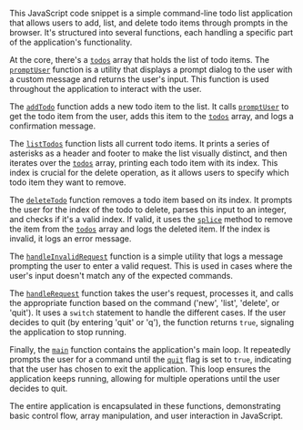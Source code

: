 This JavaScript code snippet is a simple command-line todo list application that allows users to add, list, and delete todo items through prompts in the browser. It's structured into several functions, each handling a specific part of the application's functionality.

At the core, there's a [`todos`](command:_github.copilot.openSymbolFromReferences?%5B%7B%22%24mid%22%3A1%2C%22fsPath%22%3A%22%2FUsers%2Fcazaresmr%2FDesktop%2Fdt-workspace%2Fcolt%2FtoDos%2Fapp.js%22%2C%22external%22%3A%22file%3A%2F%2F%2FUsers%2Fcazaresmr%2FDesktop%2Fdt-workspace%2Fcolt%2FtoDos%2Fapp.js%22%2C%22path%22%3A%22%2FUsers%2Fcazaresmr%2FDesktop%2Fdt-workspace%2Fcolt%2FtoDos%2Fapp.js%22%2C%22scheme%22%3A%22file%22%7D%2C%7B%22line%22%3A0%2C%22character%22%3A0%7D%5D "app.js") array that holds the list of todo items. The [`promptUser`](command:_github.copilot.openSymbolFromReferences?%5B%7B%22%24mid%22%3A1%2C%22fsPath%22%3A%22%2FUsers%2Fcazaresmr%2FDesktop%2Fdt-workspace%2Fcolt%2FtoDos%2Fapp.js%22%2C%22external%22%3A%22file%3A%2F%2F%2FUsers%2Fcazaresmr%2FDesktop%2Fdt-workspace%2Fcolt%2FtoDos%2Fapp.js%22%2C%22path%22%3A%22%2FUsers%2Fcazaresmr%2FDesktop%2Fdt-workspace%2Fcolt%2FtoDos%2Fapp.js%22%2C%22scheme%22%3A%22file%22%7D%2C%7B%22line%22%3A2%2C%22character%22%3A0%7D%5D "app.js") function is a utility that displays a prompt dialog to the user with a custom message and returns the user's input. This function is used throughout the application to interact with the user.

The [`addTodo`](command:_github.copilot.openSymbolFromReferences?%5B%7B%22%24mid%22%3A1%2C%22fsPath%22%3A%22%2FUsers%2Fcazaresmr%2FDesktop%2Fdt-workspace%2Fcolt%2FtoDos%2Fapp.js%22%2C%22external%22%3A%22file%3A%2F%2F%2FUsers%2Fcazaresmr%2FDesktop%2Fdt-workspace%2Fcolt%2FtoDos%2Fapp.js%22%2C%22path%22%3A%22%2FUsers%2Fcazaresmr%2FDesktop%2Fdt-workspace%2Fcolt%2FtoDos%2Fapp.js%22%2C%22scheme%22%3A%22file%22%7D%2C%7B%22line%22%3A6%2C%22character%22%3A0%7D%5D "app.js") function adds a new todo item to the list. It calls [`promptUser`](command:_github.copilot.openSymbolFromReferences?%5B%7B%22%24mid%22%3A1%2C%22fsPath%22%3A%22%2FUsers%2Fcazaresmr%2FDesktop%2Fdt-workspace%2Fcolt%2FtoDos%2Fapp.js%22%2C%22external%22%3A%22file%3A%2F%2F%2FUsers%2Fcazaresmr%2FDesktop%2Fdt-workspace%2Fcolt%2FtoDos%2Fapp.js%22%2C%22path%22%3A%22%2FUsers%2Fcazaresmr%2FDesktop%2Fdt-workspace%2Fcolt%2FtoDos%2Fapp.js%22%2C%22scheme%22%3A%22file%22%7D%2C%7B%22line%22%3A2%2C%22character%22%3A0%7D%5D "app.js") to get the todo item from the user, adds this item to the [`todos`](command:_github.copilot.openSymbolFromReferences?%5B%7B%22%24mid%22%3A1%2C%22fsPath%22%3A%22%2FUsers%2Fcazaresmr%2FDesktop%2Fdt-workspace%2Fcolt%2FtoDos%2Fapp.js%22%2C%22external%22%3A%22file%3A%2F%2F%2FUsers%2Fcazaresmr%2FDesktop%2Fdt-workspace%2Fcolt%2FtoDos%2Fapp.js%22%2C%22path%22%3A%22%2FUsers%2Fcazaresmr%2FDesktop%2Fdt-workspace%2Fcolt%2FtoDos%2Fapp.js%22%2C%22scheme%22%3A%22file%22%7D%2C%7B%22line%22%3A0%2C%22character%22%3A0%7D%5D "app.js") array, and logs a confirmation message.

The [`listTodos`](command:_github.copilot.openSymbolFromReferences?%5B%7B%22%24mid%22%3A1%2C%22fsPath%22%3A%22%2FUsers%2Fcazaresmr%2FDesktop%2Fdt-workspace%2Fcolt%2FtoDos%2Fapp.js%22%2C%22external%22%3A%22file%3A%2F%2F%2FUsers%2Fcazaresmr%2FDesktop%2Fdt-workspace%2Fcolt%2FtoDos%2Fapp.js%22%2C%22path%22%3A%22%2FUsers%2Fcazaresmr%2FDesktop%2Fdt-workspace%2Fcolt%2FtoDos%2Fapp.js%22%2C%22scheme%22%3A%22file%22%7D%2C%7B%22line%22%3A12%2C%22character%22%3A0%7D%5D "app.js") function lists all current todo items. It prints a series of asterisks as a header and footer to make the list visually distinct, and then iterates over the [`todos`](command:_github.copilot.openSymbolFromReferences?%5B%7B%22%24mid%22%3A1%2C%22fsPath%22%3A%22%2FUsers%2Fcazaresmr%2FDesktop%2Fdt-workspace%2Fcolt%2FtoDos%2Fapp.js%22%2C%22external%22%3A%22file%3A%2F%2F%2FUsers%2Fcazaresmr%2FDesktop%2Fdt-workspace%2Fcolt%2FtoDos%2Fapp.js%22%2C%22path%22%3A%22%2FUsers%2Fcazaresmr%2FDesktop%2Fdt-workspace%2Fcolt%2FtoDos%2Fapp.js%22%2C%22scheme%22%3A%22file%22%7D%2C%7B%22line%22%3A0%2C%22character%22%3A0%7D%5D "app.js") array, printing each todo item with its index. This index is crucial for the delete operation, as it allows users to specify which todo item they want to remove.

The [`deleteTodo`](command:_github.copilot.openSymbolFromReferences?%5B%7B%22%24mid%22%3A1%2C%22fsPath%22%3A%22%2FUsers%2Fcazaresmr%2FDesktop%2Fdt-workspace%2Fcolt%2FtoDos%2Fapp.js%22%2C%22external%22%3A%22file%3A%2F%2F%2FUsers%2Fcazaresmr%2FDesktop%2Fdt-workspace%2Fcolt%2FtoDos%2Fapp.js%22%2C%22path%22%3A%22%2FUsers%2Fcazaresmr%2FDesktop%2Fdt-workspace%2Fcolt%2FtoDos%2Fapp.js%22%2C%22scheme%22%3A%22file%22%7D%2C%7B%22line%22%3A20%2C%22character%22%3A0%7D%5D "app.js") function removes a todo item based on its index. It prompts the user for the index of the todo to delete, parses this input to an integer, and checks if it's a valid index. If valid, it uses the [`splice`](command:_github.copilot.openSymbolFromReferences?%5B%7B%22%24mid%22%3A1%2C%22fsPath%22%3A%22%2FUsers%2Fcazaresmr%2F.vscode%2Fextensions%2Fms-vscode.vscode-typescript-next-5.6.20240709%2Fnode_modules%2Ftypescript%2Flib%2Flib.es5.d.ts%22%2C%22external%22%3A%22file%3A%2F%2F%2FUsers%2Fcazaresmr%2F.vscode%2Fextensions%2Fms-vscode.vscode-typescript-next-5.6.20240709%2Fnode_modules%2Ftypescript%2Flib%2Flib.es5.d.ts%22%2C%22path%22%3A%22%2FUsers%2Fcazaresmr%2F.vscode%2Fextensions%2Fms-vscode.vscode-typescript-next-5.6.20240709%2Fnode_modules%2Ftypescript%2Flib%2Flib.es5.d.ts%22%2C%22scheme%22%3A%22file%22%7D%2C%7B%22line%22%3A1398%2C%22character%22%3A4%7D%5D "../../../../.vscode/extensions/ms-vscode.vscode-typescript-next-5.6.20240709/node_modules/typescript/lib/lib.es5.d.ts") method to remove the item from the [`todos`](command:_github.copilot.openSymbolFromReferences?%5B%7B%22%24mid%22%3A1%2C%22fsPath%22%3A%22%2FUsers%2Fcazaresmr%2FDesktop%2Fdt-workspace%2Fcolt%2FtoDos%2Fapp.js%22%2C%22external%22%3A%22file%3A%2F%2F%2FUsers%2Fcazaresmr%2FDesktop%2Fdt-workspace%2Fcolt%2FtoDos%2Fapp.js%22%2C%22path%22%3A%22%2FUsers%2Fcazaresmr%2FDesktop%2Fdt-workspace%2Fcolt%2FtoDos%2Fapp.js%22%2C%22scheme%22%3A%22file%22%7D%2C%7B%22line%22%3A0%2C%22character%22%3A0%7D%5D "app.js") array and logs the deleted item. If the index is invalid, it logs an error message.

The [`handleInvalidRequest`](command:_github.copilot.openSymbolFromReferences?%5B%7B%22%24mid%22%3A1%2C%22fsPath%22%3A%22%2FUsers%2Fcazaresmr%2FDesktop%2Fdt-workspace%2Fcolt%2FtoDos%2Fapp.js%22%2C%22external%22%3A%22file%3A%2F%2F%2FUsers%2Fcazaresmr%2FDesktop%2Fdt-workspace%2Fcolt%2FtoDos%2Fapp.js%22%2C%22path%22%3A%22%2FUsers%2Fcazaresmr%2FDesktop%2Fdt-workspace%2Fcolt%2FtoDos%2Fapp.js%22%2C%22scheme%22%3A%22file%22%7D%2C%7B%22line%22%3A33%2C%22character%22%3A0%7D%5D "app.js") function is a simple utility that logs a message prompting the user to enter a valid request. This is used in cases where the user's input doesn't match any of the expected commands.

The [`handleRequest`](command:_github.copilot.openSymbolFromReferences?%5B%7B%22%24mid%22%3A1%2C%22fsPath%22%3A%22%2FUsers%2Fcazaresmr%2FDesktop%2Fdt-workspace%2Fcolt%2FtoDos%2Fapp.js%22%2C%22external%22%3A%22file%3A%2F%2F%2FUsers%2Fcazaresmr%2FDesktop%2Fdt-workspace%2Fcolt%2FtoDos%2Fapp.js%22%2C%22path%22%3A%22%2FUsers%2Fcazaresmr%2FDesktop%2Fdt-workspace%2Fcolt%2FtoDos%2Fapp.js%22%2C%22scheme%22%3A%22file%22%7D%2C%7B%22line%22%3A37%2C%22character%22%3A0%7D%5D "app.js") function takes the user's request, processes it, and calls the appropriate function based on the command ('new', 'list', 'delete', or 'quit'). It uses a `switch` statement to handle the different cases. If the user decides to quit (by entering 'quit' or 'q'), the function returns `true`, signaling the application to stop running.

Finally, the [`main`](command:_github.copilot.openSymbolFromReferences?%5B%7B%22%24mid%22%3A1%2C%22fsPath%22%3A%22%2FUsers%2Fcazaresmr%2FDesktop%2Fdt-workspace%2Fcolt%2FtoDos%2Fapp.js%22%2C%22external%22%3A%22file%3A%2F%2F%2FUsers%2Fcazaresmr%2FDesktop%2Fdt-workspace%2Fcolt%2FtoDos%2Fapp.js%22%2C%22path%22%3A%22%2FUsers%2Fcazaresmr%2FDesktop%2Fdt-workspace%2Fcolt%2FtoDos%2Fapp.js%22%2C%22scheme%22%3A%22file%22%7D%2C%7B%22line%22%3A58%2C%22character%22%3A0%7D%5D "app.js") function contains the application's main loop. It repeatedly prompts the user for a command until the [`quit`](command:_github.copilot.openSymbolFromReferences?%5B%7B%22%24mid%22%3A1%2C%22fsPath%22%3A%22%2FUsers%2Fcazaresmr%2FDesktop%2Fdt-workspace%2Fcolt%2FtoDos%2Fapp.js%22%2C%22external%22%3A%22file%3A%2F%2F%2FUsers%2Fcazaresmr%2FDesktop%2Fdt-workspace%2Fcolt%2FtoDos%2Fapp.js%22%2C%22path%22%3A%22%2FUsers%2Fcazaresmr%2FDesktop%2Fdt-workspace%2Fcolt%2FtoDos%2Fapp.js%22%2C%22scheme%22%3A%22file%22%7D%2C%7B%22line%22%3A59%2C%22character%22%3A2%7D%5D "app.js") flag is set to `true`, indicating that the user has chosen to exit the application. This loop ensures the application keeps running, allowing for multiple operations until the user decides to quit.

The entire application is encapsulated in these functions, demonstrating basic control flow, array manipulation, and user interaction in JavaScript.
